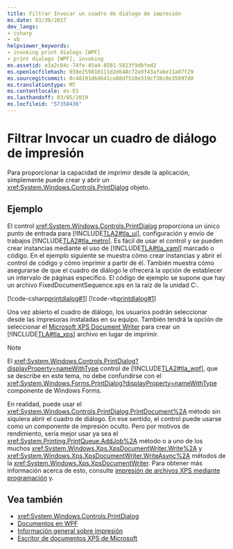 ```yaml
---
title: Filtrar Invocar un cuadro de diálogo de impresión
ms.date: 03/30/2017
dev_langs:
- csharp
- vb
helpviewer_keywords:
- invoking print dialogs [WPF]
- print dialogs [WPF], invoking
ms.assetid: e3a2c84c-74fe-45a4-8501-5813f9dbfed2
ms.openlocfilehash: 038e259810111d2d648c72a9f43afabe11a07f29
ms.sourcegitcommit: 0c48191d6d641ce88d7510e319cf38c0e35697d0
ms.translationtype: MT
ms.contentlocale: es-ES
ms.lasthandoff: 03/05/2019
ms.locfileid: "57358436"
---
```

# <a name="how-to-invoke-a-print-dialog"></a>Filtrar Invocar un cuadro de diálogo de impresión
Para proporcionar la capacidad de imprimir desde la aplicación, simplemente puede crear y abrir un <xref:System.Windows.Controls.PrintDialog> objeto.  
  
## <a name="example"></a>Ejemplo  
 El control <xref:System.Windows.Controls.PrintDialog> proporciona un único punto de entrada para [!INCLUDE[TLA2#tla_ui](../../../../includes/tla2sharptla-ui-md.md)], configuración y envío de trabajos [!INCLUDE[TLA2#tla_metro](../../../../includes/tla2sharptla-metro-md.md)]. Es fácil de usar el control y se pueden crear instancias mediante el uso de [!INCLUDE[TLA#tla_xaml](../../../../includes/tlasharptla-xaml-md.md)] marcado o código. En el ejemplo siguiente se muestra cómo crear instancias y abrir el control de código y cómo imprimir a partir de él. También muestra cómo asegurarse de que el cuadro de diálogo le ofrecerá la opción de establecer un intervalo de páginas específico. El código de ejemplo se supone que hay un archivo FixedDocumentSequence.xps en la raíz de la unidad C:.  
  
 [!code-csharp[printdialog#1](~/samples/snippets/csharp/VS_Snippets_Wpf/PrintDialog/CSharp/Window1.xaml.cs#1)]
 [!code-vb[printdialog#1](~/samples/snippets/visualbasic/VS_Snippets_Wpf/PrintDialog/visualbasic/window1.xaml.vb#1)]  
  
 Una vez abierto el cuadro de diálogo, los usuarios podrán seleccionar desde las impresoras instaladas en su equipo. También tendrá la opción de seleccionar el [Microsoft XPS Document Writer](https://go.microsoft.com/fwlink/?LinkId=147319) para crear un [!INCLUDE[TLA#tla_xps](../../../../includes/tlasharptla-xps-md.md)] archivo en lugar de imprimir.  
  
> [!NOTE]
>  El <xref:System.Windows.Controls.PrintDialog?displayProperty=nameWithType> control de [!INCLUDE[TLA2#tla_wpf](../../../../includes/tla2sharptla-wpf-md.md)], que se describe en este tema, no debe confundirse con el <xref:System.Windows.Forms.PrintDialog?displayProperty=nameWithType> componente de Windows Forms.  
  
 En realidad, puede usar el <xref:System.Windows.Controls.PrintDialog.PrintDocument%2A> método sin siquiera abrir el cuadro de diálogo. En ese sentido, el control puede usarse como un componente de impresión oculto. Pero por motivos de rendimiento, sería mejor usar ya sea el <xref:System.Printing.PrintQueue.AddJob%2A> método o a uno de los muchos <xref:System.Windows.Xps.XpsDocumentWriter.Write%2A> y <xref:System.Windows.Xps.XpsDocumentWriter.WriteAsync%2A> métodos de la <xref:System.Windows.Xps.XpsDocumentWriter>. Para obtener más información acerca de esto, consulte [impresión de archivos XPS mediante programación](how-to-programmatically-print-xps-files.md) y.  
  
## <a name="see-also"></a>Vea también
- <xref:System.Windows.Controls.PrintDialog>
- [Documentos en WPF](documents-in-wpf.md)
- [Información general sobre impresión](printing-overview.md)
- [Escritor de documentos XPS de Microsoft](https://go.microsoft.com/fwlink/?LinkId=147319)
